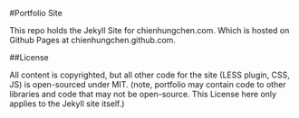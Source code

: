 #Portfolio Site

This repo holds the Jekyll Site for chienhungchen.com. Which is hosted on Github Pages at chienhungchen.github.com.


##License

All content is copyrighted, but all other code for the site (LESS plugin, CSS, JS) is open-sourced under MIT. (note, portfolio may contain code to other libraries and code that may not be open-source. This License here only applies to the Jekyll site itself.)